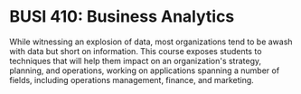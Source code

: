 # BUSI 410: Business Analytics

While witnessing an explosion of data, most organizations tend to be awash with data but short on information. This course exposes students to techniques that will help them impact on an organization's strategy, planning, and operations, working on applications spanning a number of fields, including operations management, finance, and marketing.
